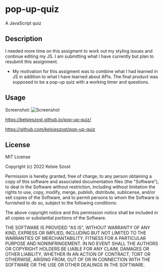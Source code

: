 # pop-up-quiz
A JavaScript quiz

## Description
I needed more time on this assigment to work out my styling issues and continue editing my JS. I am submitting what I have currently but plan to resubmit this assignment. 

- My motivation for this assigment was to combine what I had learned in JS in addition to what I have learned about APIs. The final product was supposed to be a pop-up quiz with a working timer and questions.

## Usage

Screenshot: ![Screenshot](assests/images/screenshot.png)

https://kelsieszost.github.io/pop-up-quiz/

https://github.com/kelsieszost/pop-up-quiz 

## License
MIT License

Copyright (c) 2022 Kelsie Szost

Permission is hereby granted, free of charge, to any person obtaining a copy of this software and associated documentation files (the "Software"), to deal in the Software without restriction, including without limitation the rights to use, copy, modify, merge, publish, distribute, sublicense, and/or sell copies of the Software, and to permit persons to whom the Software is furnished to do so, subject to the following conditions:

The above copyright notice and this permission notice shall be included in all copies or substantial portions of the Software.

THE SOFTWARE IS PROVIDED "AS IS", WITHOUT WARRANTY OF ANY KIND, EXPRESS OR IMPLIED, INCLUDING BUT NOT LIMITED TO THE WARRANTIES OF MERCHANTABILITY, FITNESS FOR A PARTICULAR PURPOSE AND NONINFRINGEMENT. IN NO EVENT SHALL THE AUTHORS OR COPYRIGHT HOLDERS BE LIABLE FOR ANY CLAIM, DAMAGES OR OTHER LIABILITY, WHETHER IN AN ACTION OF CONTRACT, TORT OR OTHERWISE, ARISING FROM, OUT OF OR IN CONNECTION WITH THE SOFTWARE OR THE USE OR OTHER DEALINGS IN THE SOFTWARE.



